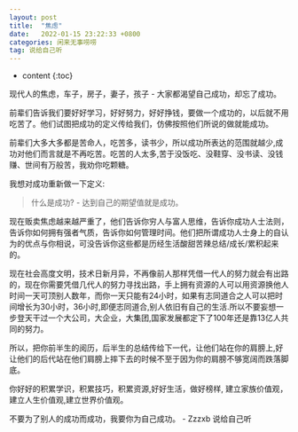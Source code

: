 ```yaml
---
layout: post
title:  "焦虑"
date:   2022-01-15 23:22:33 +0800
categories: 闲来无事唠唠
tag: 说给自己听
---
```


* content
{:toc}

现代人的焦虑，车子，房子，妻子，孩子 - 大家都渴望自己成功，却忘了成功。

前辈们告诉我们要好好学习，好好努力，好好挣钱，要做一个成功的，以后就不用吃苦了。他们试图把成功的定义传给我们，仿佛按照他们所说的做就能成功。

前辈们大多大多都是苦命人，吃苦多，读书少，所以成功所表达的范围就越少,成功对他们而言就是不再吃苦。吃苦的人太多,苦于没饭吃、没鞋穿、没书读、没钱赚、世间有万般苦，我劝你吃颗糖。

我想对成功重新做一下定义:
> 什么是成功? - 达到自己的期望值就是成功。

现在贩卖焦虑越来越严重了，他们告诉你穷人与富人思维，告诉你成功人士法则，告诉你如何拥有强者气质，告诉你如何管理时间。他们把所谓成功人士身上的自认为的优点与你相说，可没告诉你这些都是历经生活酸甜苦辣总结/成长/累积起来的。

现在社会高度文明，技术日新月异，不再像前人那样凭借一代人的努力就会有出路的，现在你需要凭借几代人的努力寻找出路，手上拥有资源的人可以用资源换他人时间一天可顶别人数年，而你一天只能有24小时，如果有志同道合之人可以把时间增长为30小时，36小时,即便志同道合,别人依旧有自己的生活.所以不要妄想一步登天干过一个大公司，大企业，大集团,国家发展都定下了100年还是靠13亿人共同的努力。

所以，把你前半生的阅历，后半生的总结传给下一代，让他们站在你的肩膀上,好让他们的后代站在他们肩膀上摔下去的时候不至于因为你的肩膀不够宽阔而跌落脚底。

你好好的积累学识，积累技巧，积累资源,好好生活，做好榜样, 建立家族价值观，建立人生价值观,建立世界价值观。

不要为了别人的成功而成功，我要你为自己成功。 - Zzzxb 说给自己听